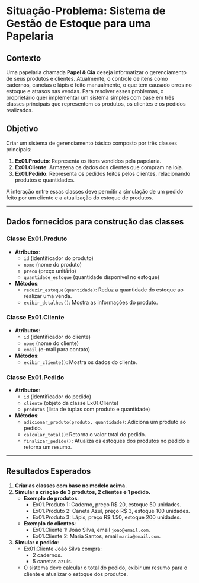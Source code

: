 # Situação-Problema: Sistema de Gestão de Estoque para uma Papelaria

## Contexto
Uma papelaria chamada **Papel & Cia** deseja informatizar o gerenciamento de seus produtos e clientes. Atualmente, o controle de itens como cadernos, canetas e lápis é feito manualmente, o que tem causado erros no estoque e atrasos nas vendas. Para resolver esses problemas, o proprietário quer implementar um sistema simples com base em três classes principais que representem os produtos, os clientes e os pedidos realizados.

## Objetivo
Criar um sistema de gerenciamento básico composto por três classes principais:

1. **Ex01.Produto**: Representa os itens vendidos pela papelaria.
2. **Ex01.Cliente**: Armazena os dados dos clientes que compram na loja.
3. **Ex01.Pedido**: Representa os pedidos feitos pelos clientes, relacionando produtos e quantidades.

A interação entre essas classes deve permitir a simulação de um pedido feito por um cliente e a atualização do estoque de produtos.

---

## Dados fornecidos para construção das classes

### Classe Ex01.Produto
- **Atributos**: 
  - `id` (identificador do produto)
  - `nome` (nome do produto)
  - `preco` (preço unitário)
  - `quantidade_estoque` (quantidade disponível no estoque)
- **Métodos**:
  - `reduzir_estoque(quantidade)`: Reduz a quantidade do estoque ao realizar uma venda.
  - `exibir_detalhes()`: Mostra as informações do produto.

### Classe Ex01.Cliente
- **Atributos**: 
  - `id` (identificador do cliente)
  - `nome` (nome do cliente)
  - `email` (e-mail para contato)
- **Métodos**:
  - `exibir_cliente()`: Mostra os dados do cliente.

### Classe Ex01.Pedido
- **Atributos**:
  - `id` (identificador do pedido)
  - `cliente` (objeto da classe Ex01.Cliente)
  - `produtos` (lista de tuplas com produto e quantidade)
- **Métodos**:
  - `adicionar_produto(produto, quantidade)`: Adiciona um produto ao pedido.
  - `calcular_total()`: Retorna o valor total do pedido.
  - `finalizar_pedido()`: Atualiza os estoques dos produtos no pedido e retorna um resumo.

---

## Resultados Esperados
1. **Criar as classes com base no modelo acima.**
2. **Simular a criação de 3 produtos, 2 clientes e 1 pedido.**
   - **Exemplo de produtos**:  
     - Ex01.Produto 1: Caderno, preço R$ 20, estoque 50 unidades.
     - Ex01.Produto 2: Caneta Azul, preço R$ 3, estoque 100 unidades.
     - Ex01.Produto 3: Lápis, preço R$ 1.50, estoque 200 unidades.
   - **Exemplo de clientes**:
     - Ex01.Cliente 1: João Silva, email `joao@email.com`.
     - Ex01.Cliente 2: Maria Santos, email `maria@email.com`.
3. **Simular o pedido**:
   - Ex01.Cliente João Silva compra:
     - 2 cadernos.
     - 5 canetas azuis.
   - O sistema deve calcular o total do pedido, exibir um resumo para o cliente e atualizar o estoque dos produtos.

